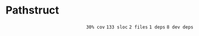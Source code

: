 # Pathstruct

<p align="right"><code>30% cov</code>&nbsp;<code>133 sloc</code>&nbsp;<code>2 files</code>&nbsp;<code>1 deps</code>&nbsp;<code>8 dev deps</code></p>



<br />

<!-- START doctoc -->
<!-- END doctoc -->
